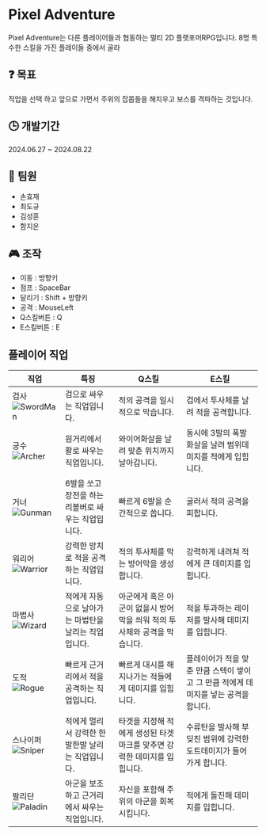# Pixel Adventure 

Pixel Adventure는 다른 플레이어들과 협동하는 멀티 2D 플랫포머RPG입니다.
8명 특수한 스킬을 가진 플레이들 중에서 골라 



## ❓ 목표

직업을 선택 하고 앞으로 가면서 주위의 잡몹들을 해치우고 보스를 격파하는 것입니다.


## 🕒 개발기간
2024.06.27 ~ 2024.08.22

## 🤝 팀원  
- 손효재
- 최도규
- 김성훈
- 함지운
  
## 🎮 조작
- 이동 : 방향키
- 점프 : SpaceBar
- 달리기 : Shift + 방향키
- 공격 : MouseLeft
- Q스킬버튼 : Q
- E스킬버튼 : E

## 플레이어 직업
|직업|특징|Q스킬|E스킬|
|---|---|---|---|
|검사![SwordMan](https://github.com/user-attachments/assets/eafbe26f-bc6c-4afd-bab0-d262ab32a931)|검으로 싸우는 직업입니다.|적의 공격을 일시적으로 막습니다.|검에서 투사체를 날려 적을 공격합니다.|
|궁수![Archer](https://github.com/user-attachments/assets/61d89354-495a-4b96-b680-8a02a144916d)|원거리에서 활로 싸우는 직업입니다.|와이어화살을 날려 맞춘 위치까지 날아갑니다.|동시에 3발의 폭발화살을 날려 범위데미지를 적에게 입힘니다.|
|거너![Gunman](https://github.com/user-attachments/assets/7b39f9ea-1a73-420a-a0ee-c37a4050bed0)|6발을 쏘고 장전을 하는 리볼버로 싸우는 직업입니다.|빠르게 6발을 순간적으로 쏩니다.|굴러서 적의 공격을 피합니다.|
|워리어![Warrior](https://github.com/user-attachments/assets/31fc2d98-faed-45a3-8385-5c1493030078)|강력한 망치로 적을 공격하는 직업입니다.|적의 투사체를 막는 방어막을 생성합니다.|강력하게 내려쳐 적에게 큰 데미지를 입힙니다.|
|마법사![Wizard](https://github.com/user-attachments/assets/acb0876f-06de-4a4b-ace7-7449504db458)|적에게 자동으로 날아가는 마법탄을 날리는 직업입니다.|아군에게 혹은 아군이 없을시 방어막을 씌워 적의 투사체와 공격을 막습니다.|적을 투과하는 레이저를 발사해 데미지를 입힘니다.|
|도적![Rogue](https://github.com/user-attachments/assets/77f55add-07b1-41a2-b4ed-08764ba4e6ea)|빠르게 근거리에서 적을 공격하는 직업입니다.|빠르게 대시를 해 지나가는 적들에게 데미지를 입힘니다.|플레이어가 적을 맞춘 만큼 스텍이 쌓이고 그 만큼 적에게 데미지를 넣는 공격을 합니다.|
|스나이퍼![Sniper](https://github.com/user-attachments/assets/900c73d4-8f16-473d-8902-6b3759a5ce8b)|적에게 멀리서 강력한 한발한발 날리는 직업입니다.|타겟을 지정해 적에게 생성된 타겟마크를 맞추면 강력한 데미지를 입힙니다.|수류탄을 발사해 부딪친 범위에 강력한 도트데미지가 들어가게 합니다.|
|팔리단![Paladin](https://github.com/user-attachments/assets/8d294027-7bbc-4c9d-bb8e-87be49f1ae57)|아군을 보조하고 근거리에서 싸우는 직업입니다.|자신을 포함해 주위의 아군을 회복시킵니다.|적에게 돌진해 데미지를 입힙니다.




